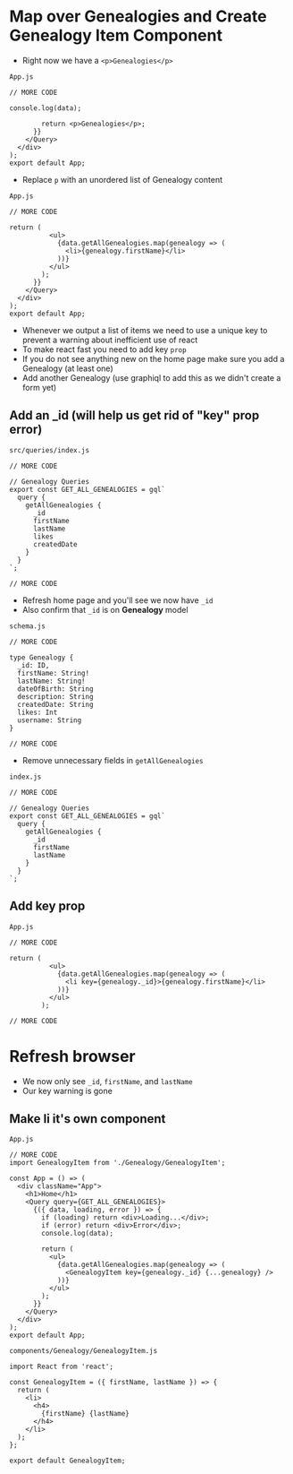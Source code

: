 # Map over Genealogies and Create Genealogy Item Component
* Right now we have a `<p>Genealogies</p>`

`App.js`

```
// MORE CODE

console.log(data);

        return <p>Genealogies</p>;
      }}
    </Query>
  </div>
);
export default App;
```

* Replace `p` with an unordered list of Genealogy content

`App.js`

```
// MORE CODE

return (
          <ul>
            {data.getAllGenealogies.map(genealogy => (
              <li>{genealogy.firstName}</li>
            ))}
          </ul>
        );
      }}
    </Query>
  </div>
);
export default App;
```

* Whenever we output a list of items we need to use a unique key to prevent a warning about inefficient use of react
* To make react fast you need to add key `prop`
* If you do not see anything new on the home page make sure you add a Genealogy (at least one)
* Add another Genealogy (use graphiql to add this as we didn't create a form yet)

## Add an _id (will help us get rid of "key" prop error)

`src/queries/index.js`

```
// MORE CODE

// Genealogy Queries
export const GET_ALL_GENEALOGIES = gql`
  query {
    getAllGenealogies {
      _id
      firstName
      lastName
      likes
      createdDate
    }
  }
`;

// MORE CODE
```

* Refresh home page and you'll see we now have `_id`
* Also confirm that `_id` is on **Genealogy** model

`schema.js`

```
// MORE CODE

type Genealogy {
  _id: ID,
  firstName: String!
  lastName: String!
  dateOfBirth: String
  description: String
  createdDate: String
  likes: Int
  username: String
}

// MORE CODE
```

* Remove unnecessary fields in `getAllGenealogies`

`index.js`

```
// MORE CODE

// Genealogy Queries
export const GET_ALL_GENEALOGIES = gql`
  query {
    getAllGenealogies {
      _id
      firstName
      lastName
    }
  }
`;
```

## Add key prop
`App.js`

```
// MORE CODE

return (
          <ul>
            {data.getAllGenealogies.map(genealogy => (
              <li key={genealogy._id}>{genealogy.firstName}</li>
            ))}
          </ul>
        );

// MORE CODE
```

# Refresh browser
* We now only see `_id`, `firstName`, and `lastName`
* Our key warning is gone

## Make li it's own component
`App.js`

```
// MORE CODE
import GenealogyItem from './Genealogy/GenealogyItem';

const App = () => (
  <div className="App">
    <h1>Home</h1>
    <Query query={GET_ALL_GENEALOGIES}>
      {({ data, loading, error }) => {
        if (loading) return <div>Loading...</div>;
        if (error) return <div>Error</div>;
        console.log(data);

        return (
          <ul>
            {data.getAllGenealogies.map(genealogy => (
              <GenealogyItem key={genealogy._id} {...genealogy} />
            ))}
          </ul>
        );
      }}
    </Query>
  </div>
);
export default App;
```

`components/Genealogy/GenealogyItem.js`

```
import React from 'react';

const GenealogyItem = ({ firstName, lastName }) => {
  return (
    <li>
      <h4>
        {firstName} {lastName}
      </h4>
    </li>
  );
};

export default GenealogyItem;
```
